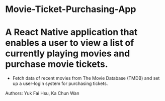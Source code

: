 # Movie-Ticket-Purchasing-App

# A React Native application that enables a user to view a list of currently playing movies and purchase movie tickets.

- Fetch data of recent movies from The Movie Database (TMDB) and set up a user-login system for purchasing tickets.


Authors: Yuk Fai Hsu, Ka Chun Wan
